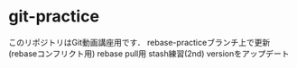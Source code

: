 # git-practice
このリポジトリはGit動画講座用です．
rebase-practiceブランチ上で更新(rebaseコンフリクト用)
rebase pull用
stash練習(2nd)
versionをアップデート